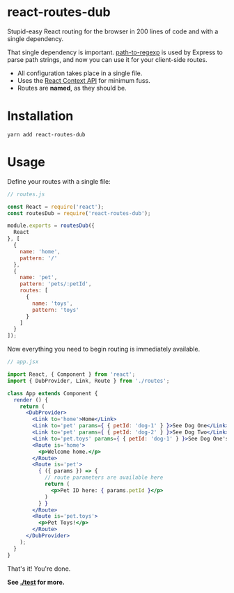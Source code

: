 # react-routes-dub

Stupid-easy React routing for the browser in 200 lines of code and with a single dependency.

That single dependency is important. [path-to-regexp](https://github.com/pillarjs/path-to-regexp) is used by Express to parse path strings, and now you can use it for your client-side routes.

- All configuration takes place in a single file.
- Uses the [React Context API](https://reactjs.org/docs/context.html) for minimum fuss.
- Routes are **named**, as they should be.


# Installation

    yarn add react-routes-dub


# Usage

Define your routes with a single file:

```javascript
// routes.js

const React = require('react'); 
const routesDub = require('react-routes-dub');

module.exports = routesDub({
  React
}, [
  {
    name: 'home',
    pattern: '/'
  },
  {
    name: 'pet',
    pattern: 'pets/:petId',
    routes: [
      {
        name: 'toys',
        pattern: 'toys'
      }
    ]
  }
]);

```

Now everything you need to begin routing is immediately available.

```jsx
// app.jsx

import React, { Component } from 'react';
import { DubProvider, Link, Route } from './routes';

class App extends Component {
  render () {
    return (
      <DubProvider>
        <Link to='home'>Home</Link>
        <Link to='pet' params={ { petId: 'dog-1' } }>See Dog One</Link>
        <Link to='pet' params={ { petId: 'dog-2' } }>See Dog Two</Link>
        <Link to='pet.toys' params={ { petId: 'dog-1' } }>See Dog One's Toys</Link>
        <Route is='home'>
          <p>Welcome home.</p>
        </Route>
        <Route is='pet'>
          { ({ params }) => {
            // route parameters are available here
            return (
              <p>Pet ID here: { params.petId }</p>
            )
          } }
        </Route>
        <Route is='pet.toys'>
          <p>Pet Toys!</p>
        </Route>
      </DubProvider>
    );
  }
}
```

That's it! You're done.

**See [./test](./test) for more.**
